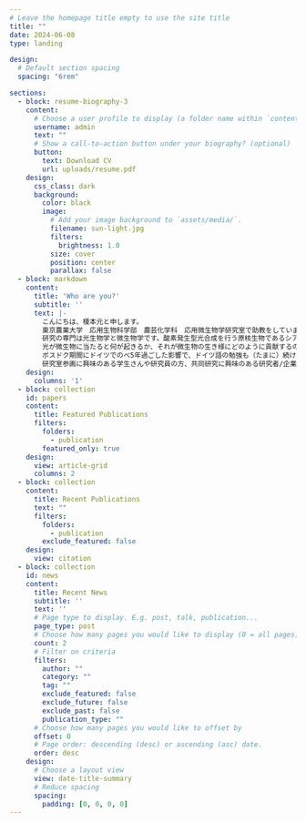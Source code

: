 ```yaml
---
# Leave the homepage title empty to use the site title
title: ""
date: 2024-06-08
type: landing

design:
  # Default section spacing
  spacing: "6rem"

sections:
  - block: resume-biography-3
    content:
      # Choose a user profile to display (a folder name within `content/authors/`)
      username: admin
      text: ""
      # Show a call-to-action button under your biography? (optional)
      button:
        text: Download CV
        url: uploads/resume.pdf
    design:
      css_class: dark
      background:
        color: black
        image:
          # Add your image background to `assets/media/`.
          filename: sun-light.jpg
          filters:
            brightness: 1.0
          size: cover
          position: center
          parallax: false
  - block: markdown
    content:
      title: 'Who are you?'
      subtitle: ''
      text: |-
        こんにちは、榎本元と申します。
        東京農業大学　応用生物科学部　農芸化学科　応用微生物学研究室で助教をしています。
        研究の専門は光生物学と微生物学です。酸素発生型光合成を行う原核生物であるシアノバクテリアを主な研究対象にしています。
        光が微生物に当たると何が起きるか、それが微生物の生き様にどのように貢献するのか、その知見をどのように応用できるか、といった研究を展開しています。
        ポスドク期間にドイツでのべ5年過ごした影響で、ドイツ語の勉強も（たまに）続けています。
        研究室参画に興味のある学生さんや研究員の方、共同研究に興味のある研究者/企業の方、お気軽にご連絡ください😃
    design:
      columns: '1'
  - block: collection
    id: papers
    content:
      title: Featured Publications
      filters:
        folders:
          - publication
        featured_only: true
    design:
      view: article-grid
      columns: 2
  - block: collection
    content:
      title: Recent Publications
      text: ""
      filters:
        folders:
          - publication
        exclude_featured: false
    design:
      view: citation
  - block: collection
    id: news
    content:
      title: Recent News
      subtitle: ''
      text: ''
      # Page type to display. E.g. post, talk, publication...
      page_type: post
      # Choose how many pages you would like to display (0 = all pages)
      count: 2
      # Filter on criteria
      filters:
        author: ""
        category: ""
        tag: ""
        exclude_featured: false
        exclude_future: false
        exclude_past: false
        publication_type: ""
      # Choose how many pages you would like to offset by
      offset: 0
      # Page order: descending (desc) or ascending (asc) date.
      order: desc
    design:
      # Choose a layout view
      view: date-title-summary
      # Reduce spacing
      spacing:
        padding: [0, 0, 0, 0]
---
```

